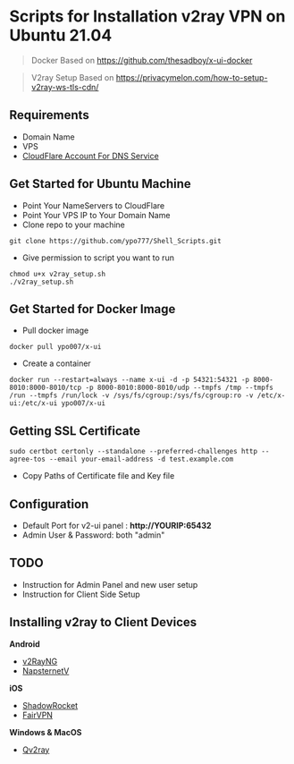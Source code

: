 # Scripts for Installation v2ray VPN on Ubuntu 21.04
> Docker Based on https://github.com/thesadboy/x-ui-docker

> V2ray Setup Based on https://privacymelon.com/how-to-setup-v2ray-ws-tls-cdn/


## Requirements
- Domain Name
- VPS
- [CloudFlare Account For DNS Service](https://dash.cloudflare.com/sign-up)

## Get Started for Ubuntu Machine
- Point Your NameServers to CloudFlare
- Point Your VPS IP to Your Domain Name
- Clone repo to your machine
```
git clone https://github.com/ypo777/Shell_Scripts.git
```
- Give permission to script you want to run
```
chmod u+x v2ray_setup.sh
./v2ray_setup.sh
```
## Get Started for Docker Image
- Pull docker image
```
docker pull ypo007/x-ui
```
- Create a container
```
docker run --restart=always --name x-ui -d -p 54321:54321 -p 8000-8010:8000-8010/tcp -p 8000-8010:8000-8010/udp --tmpfs /tmp --tmpfs /run --tmpfs /run/lock -v /sys/fs/cgroup:/sys/fs/cgroup:ro -v /etc/x-ui:/etc/x-ui ypo007/x-ui
```
## Getting SSL Certificate
```
sudo certbot certonly --standalone --preferred-challenges http --agree-tos --email your-email-address -d test.example.com
```
- Copy Paths of Certificate file and Key file

## Configuration
- Default Port for v2-ui panel : **http://YOURIP:65432**
- Admin User & Password: both "admin"
## TODO
- Instruction for Admin Panel and new user setup
- Instruction for Client Side Setup

## Installing v2ray to Client Devices
**Android**
- [v2RayNG](https://play.google.com/store/apps/details?id=com.v2ray.ang&hl=en&gl=US)
- [NapsternetV](https://play.google.com/store/apps/details?id=com.napsternetlabs.napsternetv&hl=en&gl=US)

**iOS**
- [ShadowRocket](https://apps.apple.com/us/app/shadowrocket/id932747118)
- [FairVPN](https://apps.apple.com/us/app/fair-vpn/id1533873488)

**Windows & MacOS**
- [Qv2ray](https://qv2ray.net/)
